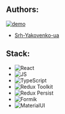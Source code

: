 ## Authors:

[![demo](https://img.shields.io/badge/-demo-brightgreen?style=for-the-badge&logo=github)](https://hubmee-todos.vercel.app/)

- [Srh-Yakovenko-ua](https://github.com/Srh-Yakovenko-ua)

## Stack:

- <img alt="React" src="https://img.shields.io/badge/react-%2320232a.svg?style=for-the-badge&logo=react&logoColor=%2361DAFB">
- <img alt="JS" src="https://img.shields.io/badge/JavaScript-F7DF1E?style=for-the-badge&logo=javascript&logoColor=black">
- <img alt="TypeScript" src="https://img.shields.io/badge/TypeScript-007ACC?style=for-the-badge&logo=typescript&logoColor=white">
- <img alt="Redux Toolkit" src="https://img.shields.io/badge/Redux Toolkit-593D88?style=for-the-badge&logo=redux&logoColor=white">
- <img alt="Redux Persist" src="https://img.shields.io/badge/Redux Persist-593D88?style=for-the-badge&logo=redux&logoColor=white">
- <img alt="Formik" src="https://img.shields.io/badge/React hook form/Yup-black?style=for-the-badge&logo=formik&logoColor=white">
- <img alt="MaterialUI" src="https://img.shields.io/badge/Material UI-%230081CB.svg?style=for-the-badge&logo=mui&logoColor=white">
